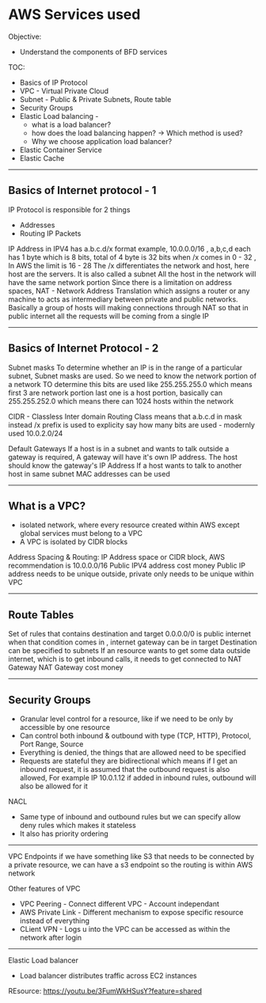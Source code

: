 # AWS Services used

Objective:

- Understand the components of BFD services

TOC:

- Basics of IP Protocol
- VPC - Virtual Private Cloud
- Subnet - Public & Private Subnets, Route table
- Security Groups
- Elastic Load balancing -
  - what is a load balancer?
  - how does the load balancing happen? -> Which method is used?
  - Why we choose application load balancer?
- Elastic Container Service
- Elastic Cache

---

## Basics of Internet protocol - 1

IP Protocol is responsible for 2 things

- Addresses
- Routing IP Packets

IP Address in IPV4 has a.b.c.d/x format example, 10.0.0.0/16 , a,b,c,d each has 1 byte which is 8 bits, total of 4 byte is 32 bits
when /x comes in 0 - 32 , In AWS the limit is 16 - 28
The /x differentiates the network and host, here host are the servers. It is also called a subnet
All the host in the network will have the same network portion
Since there is a limitation on address spaces, NAT - Network Address Translation which assigns a router or any machine to acts as intermediary between private and public networks. Basically a group of hosts will making connections through NAT so that in public internet all the requests will be coming from a single IP

---

## Basics of Internet Protocol - 2

Subnet masks
To determine whether an IP is in the range of a particular subnet, Subnet masks are used. So we need to know the network portion of a network
TO determine this bits are used like 255.255.255.0 which means first 3 are network portion last one is a host portion, basically can 255.255.252.0 which means there can 1024 hosts within the network

CIDR - Classless Inter domain Routing
Class means that a.b.c.d in mask instead /x prefix is used to explicity say how many bits are used - modernly used
10.0.2.0/24

Default Gateways
If a host is in a subnet and wants to talk outside a gateway is required, A gateway will have it's own IP address. The host should know the gateway's IP Address
If a host wants to talk to another host in same subnet MAC addresses can be used

---

## What is a VPC?

- isolated network, where every resource created within AWS except global services must belong to a VPC
- A VPC is isolated by CIDR blocks

Address Spacing & Routing:
IP Address space or CIDR block, AWS recommendation is 10.0.0.0/16
Public IPV4 address cost money
Public IP address needs to be unique outside, private only needs to be unique within VPC

---

## Route Tables

Set of rules that contains destination and target
0.0.0.0/0 is public internet when that condition comes in , internet gateway can be in target
Destination can be specified to subnets
If an resource wants to get some data outside internet, which is to get inbound calls, it needs to get connected to NAT Gateway
NAT Gateway cost money

---

## Security Groups

- Granular level control for a resource, like if we need to be only by accessible by one resource
- Can control both inbound & outbound with type (TCP, HTTP), Protocol, Port Range, Source
- Everything is denied, the things that are allowed need to be specified
- Requests are stateful they are bidirectional which means if I get an inbound request, it is assumed that the outbound request is also allowed, For example IP 10.0.1.12 if added in inbound rules, outbound will also be allowed for it

NACL

- Same type of inbound and outbound rules but we can specify allow deny rules which makes it stateless
- It also has priority ordering

---

VPC Endpoints
if we have something like S3 that needs to be connected by a private resource, we can have a s3 endpoint so the routing is within AWS network

Other features of VPC

- VPC Peering - Connect different VPC - Account independant
- AWS Private Link - Different mechanism to expose specific resource instead of everything
- CLient VPN - Logs u into the VPC can be accessed as within the network after login

---

Elastic Load balancer

- Load balancer distributes traffic across EC2 instances

REsource: <https://youtu.be/3FumWkHSusY?feature=shared>
